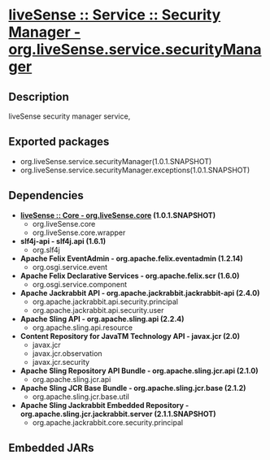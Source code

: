 # [liveSense :: Service :: Security Manager - org.liveSense.service.securityManager](http://github.com/liveSense/org.liveSense.service.securityManager)
## Description
liveSense security manager service,
## Exported packages
* org.liveSense.service.securityManager(1.0.1.SNAPSHOT)
* org.liveSense.service.securityManager.exceptions(1.0.1.SNAPSHOT)
## Dependencies
* __[liveSense :: Core - org.liveSense.core](http://github.com/liveSense/org.liveSense.core) (1.0.1.SNAPSHOT)__
	* org.liveSense.core
	* org.liveSense.core.wrapper
* __slf4j-api - slf4j.api (1.6.1)__
	* org.slf4j
* __Apache Felix EventAdmin - org.apache.felix.eventadmin (1.2.14)__
	* org.osgi.service.event
* __Apache Felix Declarative Services - org.apache.felix.scr (1.6.0)__
	* org.osgi.service.component
* __Apache Jackrabbit API - org.apache.jackrabbit.jackrabbit-api (2.4.0)__
	* org.apache.jackrabbit.api.security.principal
	* org.apache.jackrabbit.api.security.user
* __Apache Sling API - org.apache.sling.api (2.2.4)__
	* org.apache.sling.api.resource
* __Content Repository for JavaTM Technology API - javax.jcr (2.0)__
	* javax.jcr
	* javax.jcr.observation
	* javax.jcr.security
* __Apache Sling Repository API Bundle - org.apache.sling.jcr.api (2.1.0)__
	* org.apache.sling.jcr.api
* __Apache Sling JCR Base Bundle - org.apache.sling.jcr.base (2.1.2)__
	* org.apache.sling.jcr.base.util
* __Apache Sling Jackrabbit Embedded Repository - org.apache.sling.jcr.jackrabbit.server (2.1.1.SNAPSHOT)__
	* org.apache.jackrabbit.core.security.principal
## Embedded JARs
